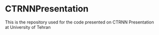 # CTRNNPresentation
This is the repository used for the code presented on CTRNN Presentation at University of Tehran
